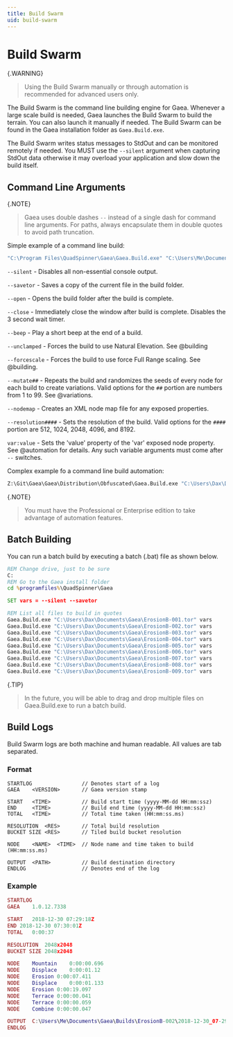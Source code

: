 ```yaml
---
title: Build Swarm
uid: build-swarm
---
```


# Build Swarm

{.WARNING}
> Using the Build Swarm manually or through automation is recommended for advanced users only.

The Build Swarm is the command line building engine for Gaea. Whenever a large scale build is needed, Gaea launches the Build Swarm to build the terrain. You can also launch it manually if needed. The Build Swarm can be found in the Gaea installation folder as `Gaea.Build.exe`.

The Build Swarm writes status messages to StdOut and can be monitored remotely if needed. You MUST use the `--silent` argument when capturing StdOut data otherwise it may overload your application and slow down the build itself.

## Command Line Arguments

{.NOTE}
> Gaea uses double dashes `--` instead of a single dash for command line arguments.
> For paths, always encapsulate them in double quotes to avoid path truncation.

Simple example of a command line build:
```vb
"C:\Program Files\QuadSpinner\Gaea\Gaea.Build.exe" "C:\Users\Me\Documents\Gaea\MyFile.tor" 
```

`--silent` - Disables all non-essential console output.

`--savetor` - Saves a copy of the current file in the build folder.

`--open` - Opens the build folder after the build is complete.

`--close` - Immediately close the window after build is complete. Disables the 3 second wait timer.

`--beep` - Play a short beep at the end of a build.

`--unclamped` - Forces the build to use Natural Elevation. See @building

`--forcescale` - Forces the build to use force Full Range scaling. See @building.

`--mutate##` - Repeats the build and randomizes the seeds of every node for each build to create variations. Valid options for the `##` portion are numbers from 1 to 99. See @variations.

`--nodemap` - Creates an XML node map file for any exposed properties.

`--resolution####` - Sets the resolution of the build. Valid options for the `####` portion are 512, 1024, 2048, 4096, and 8192.

`var:value` - Sets the 'value' property of the 'var' exposed node property. See @automation for details. Any such variable arguments must come after `--` switches.

Complex example fo a command line build automation:
```vb
Z:\Git\Gaea\Gaea\Distribution\Obfuscated\Gaea.Build.exe "C:\Users\Dax\Documents\Gaea\sidefx_erosion_automata.tor" --silent --resolution0512 filein:"Z:\WM1.png" fileout:"Z:\WM_out.png" duration:0.518 rocksoftness:0.271 strength:0.184 inhibition:1.0 baselevel:0.0 realscale:true featurescale:2000 seed:0 aggressivemode:true
```

{.NOTE}
> You must have the Professional or Enterprise edition to take advantage of automation features.

## Batch Building

You can run a batch build by executing a batch (.bat) file as shown below.

```bat
REM Change drive, just to be sure
C: 
REM Go to the Gaea install folder
cd %programfiles%\QuadSpinner\Gaea

SET vars = --silent --savetor

REM List all files to build in quotes
Gaea.Build.exe "C:\Users\Dax\Documents\Gaea\ErosionB-001.tor" vars
Gaea.Build.exe "C:\Users\Dax\Documents\Gaea\ErosionB-002.tor" vars
Gaea.Build.exe "C:\Users\Dax\Documents\Gaea\ErosionB-003.tor" vars
Gaea.Build.exe "C:\Users\Dax\Documents\Gaea\ErosionB-004.tor" vars
Gaea.Build.exe "C:\Users\Dax\Documents\Gaea\ErosionB-005.tor" vars
Gaea.Build.exe "C:\Users\Dax\Documents\Gaea\ErosionB-006.tor" vars
Gaea.Build.exe "C:\Users\Dax\Documents\Gaea\ErosionB-007.tor" vars
Gaea.Build.exe "C:\Users\Dax\Documents\Gaea\ErosionB-008.tor" vars
Gaea.Build.exe "C:\Users\Dax\Documents\Gaea\ErosionB-009.tor" vars
```

{.TIP} 
> In the future, you will be able to drag and drop multiple files on Gaea.Build.exe to run a batch build.

## Build Logs

Build Swarm logs are both machine and human readable. All values are tab separated.

### Format

```dsconfig
STARTLOG                // Denotes start of a log
GAEA    <VERSION>       // Gaea version stamp

START   <TIME>          // Build start time (yyyy-MM-dd HH:mm:ssz)
END     <TIME>          // Build end time (yyyy-MM-dd HH:mm:ssz)
TOTAL   <TIME>          // Total time taken (HH:mm:ss.ms)

RESOLUTION  <RES>       // Total build resolution
BUCKET SIZE <RES>       // Tiled build bucket resolution

NODE    <NAME>  <TIME>  // Node name and time taken to build  (HH:mm:ss.ms)

OUTPUT  <PATH>          // Build destination directory
ENDLOG                  // Denotes end of the log
```

### Example

```lua
STARTLOG
GAEA	1.0.12.7338

START	2018-12-30 07:29:18Z
END	2018-12-30 07:30:01Z
TOTAL	0:00:37

RESOLUTION	2048x2048
BUCKET SIZE	2048x2048

NODE	Mountain	0:00:00.696
NODE	Displace	0:00:01.12
NODE	Erosion	0:00:07.411
NODE	Displace	0:00:01.133
NODE	Erosion	0:00:19.097
NODE	Terrace	0:00:00.041
NODE	Terrace	0:00:00.059
NODE	Combine	0:00:00.047

OUTPUT	C:\Users\Me\Documents\Gaea\Builds\ErosionB-002\2018-12-30_07-29-16
ENDLOG

```